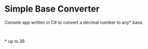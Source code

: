 # Simple Base Converter

Console app written in C# to convert a decimal number to any* base.

<br>

\* up to 36